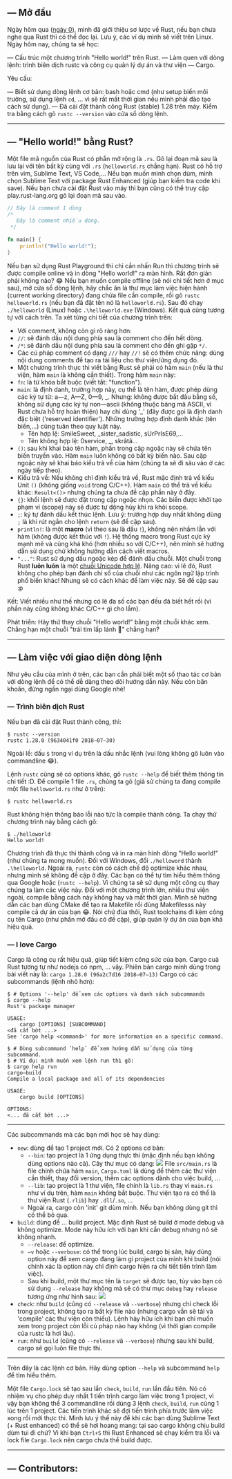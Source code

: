 ## — Mở đầu
Ngày hôm qua ([ngày 0](https://daynhauhoc.com/t/cung—hoc—rust—ngay—thu—0—hoc—hanh—gi—gio—nay/71992)), mình đã giới thiệu sơ lược về Rust, nếu bạn chưa nghe qua Rust thì có thể đọc lại. Lưu ý, các ví dụ mình sẽ viết trên Linux.
Ngày hôm nay, chúng ta sẽ học:

 — Cấu trúc một chương trình "Hello world!" trên Rust.
 — Làm quen với dòng lệnh: trình biên dịch rustc và công cụ quản lý dự án và thư viện — Cargo.

Yêu cầu:

 — Biết sử dụng dòng lệnh cơ bản: bash hoặc cmd (như setup biến môi trường, sử dụng lệnh `cd`, ... vì sẽ rất mất thời gian nếu mình phải đào tạo cách sử dụng).
 — Đã cài đặt thành công Rust (stable) 1.28 trên máy. Kiểm tra bằng cách gõ `rustc --version` vào cửa sổ dòng lệnh.

---
## — "Hello world!" bằng Rust?
Một file mã nguồn của Rust có phần mở rộng là `.rs`. Gõ lại đoạn mã sau là lưu lại với tên bất kỳ cùng với `.rs` (`helloworld.rs` chẳng hạn). Rust có hỗ trợ trên vim, Sublime Text, VS Code,... Nếu bạn muốn mình chọn dùm, mình chọn Sublime Text với package Rust Enhanced (giúp bạn kiểm tra code khi save).
Nếu bạn chưa cài đặt Rust vào máy thì bạn cũng có thể truy cập play.rust-lang.org gõ lại đoạn mã sau vào.

```rust
// Đây là comment 1 dòng
/*
   Đây là comment nhiều dòng.
 */

fn main() {
    println!("Hello world!");
}
```

Nếu bạn sử dụng Rust Playground thì chỉ cần nhấn Run thì chương trình sẽ được compile online và in dòng "Hello world!" ra màn hình. Rất đơn giản phải không nào? :joy:
Nếu bạn muốn compile offline (sẽ nói chi tiết hơn ở mục sau), mở cửa sổ dòng lệnh, hãy chắc ăn là thư mục làm việc hiện hành (current working directory) đang chứa file cần compile, rồi gõ `rustc helloworld.rs` (nếu bạn đã đặt tên nó là `helloworld.rs`). Sau đó chạy `./helloworld` (Linux) hoặc `.\helloworld.exe` (Windows). Kết quả cũng tương tự với cách trên.
Ta xét từng chi tiết của chương trình trên:

- Với comment, không còn gì rõ ràng hơn:
 - `//`: sẽ đánh dấu nội dung phía sau là comment cho đến hết dòng.
 - `/*`: sẽ đánh dấu nội dung phía sau là comment cho đến ghi gặp `*/`.
 - Các cú pháp comment có dạng `///` hay `//!` sẽ có thêm chức năng: dùng nội dung comments để tạo ra tài liệu cho thư viện/ứng dụng đó.
- Một chương trình thực thi viết bằng Rust sẽ phải có hàm `main` (nếu là thư viện, hàm `main` là không cần thiết). Trong hàm `main` này:
 - `fn`: là từ khóa bắt buộc (viết tắt: "function"). 
 - `main`:  là định danh, trường hợp này, cụ thể là tên hàm, được phép dùng các ký tự từ: a—z, A—Z, 0—9, \_. Nhưng: không được bắt đầu bằng số, không sử dụng các ký tự non—ascii (không thuộc bảng mã ASCII, vì Rust chưa hỗ trợ hoàn thiện) hay chỉ dùng '\_' (đây được gọi là định danh đặc biệt ('reserved identifier'). Những trường hợp định danh khác (tên biến,...) cũng tuân theo quy luật này.
    - Tên hợp lệ: SmileSweet, \_sister\_sadistic, sUrPrIsE69,...
    - Tên không hợp lệ: 0service, \_, skrâtâ...
 - `()`: sau khi khai báo tên hàm, phần trong cặp ngoặc này sẽ chứa tên biến truyền vào. Hàm `main` luôn không có bất kỳ biến nào. Sau cặp ngoặc này sẽ khai báo kiểu trả về của hàm (chúng ta sẽ đi sâu vào ở các ngày tiếp theo).
 - Kiểu trả về: Nếu không chỉ định kiểu trả về, Rust mặc định trả về kiểu Unit `()` (không giống `void` trong C/C++). Hàm `main` có thể trả về kiểu khác: `Result<()>` nhưng chúng ta chưa đề cập phần này ở đây.
 - `{}`: khối lệnh sẽ được đặt trong cặp ngoặc nhọn. Các biến được khởi tạo phạm vi (scope) này sẽ được <bold>tự động</bold> hủy khi ra khỏi scope.
 - `;`: ký tự đánh dấu kết thúc lệnh. Lưu ý: trường hợp duy nhất không dùng `;` là khi rút ngắn cho lệnh `return` (sẽ đề cập sau).
 - `println!`: là một **macro** (vì theo sau là dấu `!`), không nên nhầm lẫn với hàm (không được kết thúc với `!`). Hệ thống macro trong Rust cực kỳ mạnh mẽ và cũng khá khó (hơn nhiều so với C/C++), nên mình sẽ hướng dẫn sử dụng chứ không hướng dẫn cách viết macros.
 - `"..."`: Rust sử dụng dấu ngoặc kép để đánh dấu chuỗi. Một chuỗi trong Rust **luôn luôn** là một [chuỗi Unicode hợp lệ](https://vi.wikipedia.org/wiki/Unicode). Nâng cao: vì lẽ đó, Rust không cho phép bạn đánh chỉ số của chuỗi như các ngôn ngữ lập trình phổ biến khác! Nhưng sẽ có cách khác để làm việc này. Sẽ đề cập sau :p 

Kết: Viết nhiều như thế nhưng có lẽ đa số các bạn đều đã biết hết rồi (vì phần này cũng không khác C/C++ gì cho lắm).

Phát triển: Hãy thử thay chuỗi "Hello world!" bằng một chuỗi khác xem. Chẳng hạn một chuỗi "trái tim lấp lánh 💖" chẳng hạn?

---
## — Làm việc với giao diện dòng lệnh

Như yêu cầu của mình ở trên, các bạn cần phải biết một số thao tác cơ bản với dòng lệnh để có thể dễ dàng theo dõi hướng dẫn này. Nếu còn băn khoăn, đừng ngần ngại dùng Google nhé!

### — Trình biên dịch Rust

Nếu bạn đã cài đặt Rust thành công, thì:

```text
$ rustc --version
rustc 1.28.0 (9634041f0 2018—07—30)
```

Ngoài lề: dấu `$` trong ví dụ trên là dấu nhắc lệnh (vui lòng không gõ luôn vào commandline :joy:).

Lệnh `rustc` cũng sẽ có options khác, gõ `rustc --help` để biết thêm thông tin chi tiết :D. Để compile 1 file `.rs`, chúng ta gõ (giả sử chúng ta đang compile một file `helloworld.rs` như ở trên):

```text
$ rustc helloworld.rs
```
Rust không hiện thông báo lỗi nào tức là compile thành công. Ta chạy thử chương trình này bằng cách gõ:
```text
$ ./helloworld
Hello world!
```

Chương trình đã thực thi thành công và in ra màn hình dòng "Hello world!" (như chúng ta mong muốn). Đối với Windows, đổi `./helloword` thành `.\helloworld`.
Ngoài ra, `rustc` còn có cách chế độ optimize khác nhau, nhưng mình sẽ không đề cập ở đây. Các bạn có thể tự tìm hiểu thêm thông qua Google hoặc (`rustc --help`). Vì chúng ta sẽ sử dụng một công cụ thay chúng ta làm các việc này.
Đối với một chương trình lớn, nhiều thư viện ngoài, compile bằng cách này không hay và mất thời gian. Mình sẽ hướng dẫn các bạn dùng CMake để tạo ra Makefile rồi dùng Makefilesss này compile cả dự án của bạn :joy:. Nói chứ đùa thôi, Rust toolchains đi kèm công cụ tên Cargo (như phần mở đầu có đề cập), giúp quản lý dự án của bạn khá hiệu quả.

### — I love Cargo

Cargo là công cụ rất hiệu quả, giúp tiết kiệm công sức của bạn. Cargo cuả Rust tương tự như nodejs có npm, ... vậy.
Phiên bản cargo mình dùng trong bài viết này là: `cargo 1.28.0 (96a2c7d16 2018—07—13)`
Cargo có các subcommands (lệnh nhỏ hơn):

```text
$ # Options '--help' để xem các options và danh sách subcommands
$ cargo --help
Rust's package manager

USAGE:
    cargo [OPTIONS] [SUBCOMMAND]
<đã cắt bớt ...>
See 'cargo help <command>' for more information on a specific command.

$ # Dùng subcommand `help` để xem hướng dẫn sử dụng của từng subcommand.
$ # Ví dụ: mình muốn xem lệnh run thì gõ:
$ cargo help run
cargo—build 
Compile a local package and all of its dependencies

USAGE:
    cargo build [OPTIONS]

OPTIONS:
<... đã cắt bớt ...>
```

---

Các subcommands mà các bạn mới học sẽ hay dùng:

- `new`: dùng để tạo 1 project mới. Có 2 options cơ bản:
  - `--bin`: tạo project là 1 ứng dụng thực thi (mặc định nếu bạn không dùng options nào cả). Cây thư mục có dạng: ![](d1.cargo.new.bin+tree.png) File `src/main.rs` là file chính chứa hàm `main`, `Cargo.toml` là dùng để thêm các thư viện cần thiết, thay đổi version, thêm các options dành cho việc build, ...
  - `--lib`: tạo project là 1 thư viện, file chính là `lib.rs` thay vì `main.rs` như ví dụ trên, hàm `main` không bắt buộc. Thư viện tạo ra có thể là thư viện Rust (`.rlib`) hay `.dll`/`.so`, ...
  - Ngoài ra, cargo còn 'init' git dùm mình. Nếu bạn không dùng git thì có thể bỏ qua.
- `build`: dùng để ... build project. Mặc định Rust sẽ build ở mode debug và không optimize. Mode này hữu ích với bạn khi cần debug nhưng nó sẽ không nhanh.
  - `--release`: để optimize.
  - `—v` hoặc `--verbose`: có thể trong lúc build, cargo bị sản, hãy dùng option này để xem cargo đang làm gì project của mình khi build (nói chính xác là option này chỉ định cargo hiện ra chi tiết tiến trình làm việc).
  - Sau khi build, một thư mục tên là `target` sẽ được tạo, tùy vào bạn có sử dụng `--release` hay không mà sẽ có thư mục `debug` hay `release` tương ứng như hình sau: ![](d1.cargo.run+tree.png)
- `check`: như `build` (cũng có `--release` và `--verbose`) nhưng chỉ check lỗi trong project, không tạo ra bất kỳ file nào (nhưng cargo vẫn sẽ tải và 'compile' các thư viện còn thiếu). Lệnh hày hữu ích khi bạn chỉ muốn xem trong project còn lỗi cú pháp nào hay không (vì thời gian compile của rustc là hơi lâu).
- `run`: như `build` (cũng có `--release` và `--verbose`) nhưng sau khi build, cargo sẽ gọi luôn file thực thi.

---

Trên đây là các lệnh cơ bản. Hãy dùng option `--help` và subcommand `help` để tìm hiểu thêm.

Một file `Cargo.lock` sẽ tạo sau lần `check`, `build`, `run` lần đầu tiên. Nó có nhiệm vụ cho phép duy nhất 1 tiến trình cargo làm việc trong 1 project, vì vậy bạn không thể 3 commandline rồi dùng 3 lệnh `check`, `build`, `run` cùng 1 lúc trên 1 project. Các tiến trình khác sẽ đợi tiến trình phía trước làm việc xong rồi mới thực thi.
Mình lưu ý thế này để khi các bạn dùng Sublime Text (+ Rust enhanced) có thể sẽ hơi hoang mang: tại sao cargo không chịu build dùm tui đi chứ? Vì khi bạn `Ctrl+S` thì Rust Enhanced sẽ chạy kiểm tra lỗi và lock file `Cargo.lock` nên cargo chưa thể build được.

---
## — Contributors:
